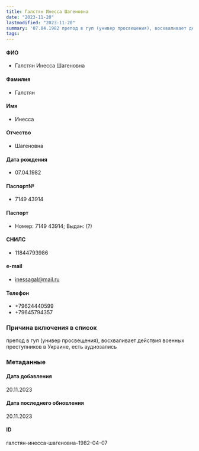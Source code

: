 ```yaml
---
title: Галстян Инесса Шагеновна
date: "2023-11-20"
lastmodified: "2023-11-20"
summary: '07.04.1982 препод в гуп (универ просвещения), восхваливает действия военных преступников в Украине, есть аудиозапись'
tags: 
---
```

<!--# pp2-->
<!--## Фигурант-->
<!--### Личные данные-->
#### ФИО
- Галстян Инесса Шагеновна
#### Фамилия
- Галстян
#### Имя
- Инесса
#### Отчество
- Шагеновна
#### Дата рождения
- 07.04.1982
#### Паспорт№
- 7149 43914
#### Паспорт
- Номер: 7149 43914; Выдан: (?)
#### СНИЛС
- 11844793986
#### e-mail
- inessagal@mail.ru
#### Телефон
- +79624440599
- +79645794357
### Причина включения в список
препод в гуп (универ просвещения), восхваливает действия военных преступников в Украине, есть аудиозапись
### Метаданные
#### Дата добавления
20.11.2023
#### Дата последнего обновления
20.11.2023
#### ID
галстян-инесса-шагеновна-1982-04-07
<!--## END;-->
